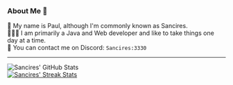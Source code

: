 ### About Me 🚀
🌱 My name is Paul, although I'm commonly known as Sancires. </br>
👨🏼‍💻  I am primarily a Java and Web developer and like to take things one day at a time. </br>
💬 You can contact me on Discord: `Sancires:3330` </br>

---

![Sancires' GitHub Stats](https://github-readme-stats.vercel.app/api?username=Sancires&show_icons=true&hide_border=true&theme=graywhite)&nbsp;&nbsp; </br>
[![Sancires' Streak Stats](https://github-readme-streak-stats.herokuapp.com/?user=Sancires)](https://git.io/streak-stats) </br>
</br>
